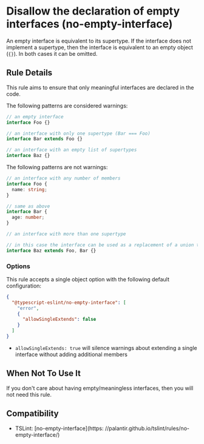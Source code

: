 # Disallow the declaration of empty interfaces (no-empty-interface)

An empty interface is equivalent to its supertype. If the interface does not implement a supertype, then the interface is equivalent to an empty object (`{}`). In both cases it can be omitted.

## Rule Details

This rule aims to ensure that only meaningful interfaces are declared in the code.

The following patterns are considered warnings:

```ts
// an empty interface
interface Foo {}

// an interface with only one supertype (Bar === Foo)
interface Bar extends Foo {}

// an interface with an empty list of supertypes
interface Baz {}
```

The following patterns are not warnings:

```ts
// an interface with any number of members
interface Foo {
  name: string;
}

// same as above
interface Bar {
  age: number;
}

// an interface with more than one supertype

// in this case the interface can be used as a replacement of a union type.
interface Baz extends Foo, Bar {}
```

### Options

This rule accepts a single object option with the following default configuration:

```json
{
  "@typescript-eslint/no-empty-interface": [
    "error",
    {
      "allowSingleExtends": false
    }
  ]
}
```

- `allowSingleExtends: true` will silence warnings about extending a single interface without adding additional members

## When Not To Use It

If you don't care about having empty/meaningless interfaces, then you will not need this rule.

## Compatibility

- TSLint: [no-empty-interface](https:
  //palantir.github.io/tslint/rules/no-empty-interface/)
